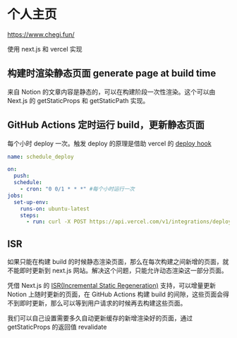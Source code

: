 # 个人主页

https://www.chegi.fun/

使用 next.js 和 vercel 实现

## 构建时渲染静态页面 generate page at build time

来自 Notion 的文章内容是静态的，可以在构建阶段一次性渲染。这个可以由 Next.js 的 getStaticProps 和 getStaticPath 实现。

## GitHub Actions 定时运行 build，更新静态页面

每个小时 deploy 一次。触发 deploy 的原理是借助 vercel 的 [deploy hook](https://vercel.com/docs/concepts/git/deploy-hooks#triggering-a-deploy-hook)

```yml
name: schedule_deploy

on:
  push:
  schedule:
    - cron: "0 0/1 * * *" #每个小时运行一次
jobs:
  set-up-env:
    runs-on: ubuntu-latest
    steps:
      - run: curl -X POST https://api.vercel.com/v1/integrations/deploy/prj_68ulfshB1NsLjtJkSAGUNlqudDdj/VFs5dC5ysm
```

## ISR

如果只能在构建 build 的时候静态渲染页面，那么在每次构建之间新增的页面，就不能即时更新到 next.js 网站。解决这个问题，只能允许动态渲染这一部分页面。

凭借 Next.js 的 [ISR(Incremental Static Regeneration)](https://nextjs.org/docs/basic-features/data-fetching/incremental-static-regeneration) 支持，可以增量更新 Notion 上随时更新的页面，在 GitHub Actions 构建 build 的间隙，这些页面会得不到即时更新，那么可以等到用户请求的时候再去构建这些页面。

我们可以自己设置需要多久自动更新缓存的新增渲染好的页面，通过 getStaticProps 的返回值 revalidate
